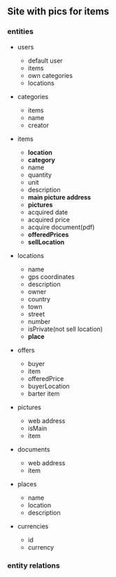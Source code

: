 ## **Site with pics for items**

### **entities**
- users
    - default user
    - items
    - own categories
    - locations

- categories
    - items
    - name
    - creator
- items
    - **location**
    - **category**
    - name
    - quantity
    - unit
    - description
    - **main picture address**
    - **pictures**
    - acquired date
    - acquired price
    - acquire document(pdf)
    - **offeredPrices**
    - **sellLocation**

- locations
    - name
    - gps coordinates
    - description
    - owner
    - country
    - town
    - street
    - number
    - isPrivate(not sell location)
    - **place**

- offers
    - buyer
    - item
    - offeredPrice
    - buyerLocation
    - barter item

- pictures
    - web address
    - isMain
    - item

- documents
    - web address
    - item
- places
    - name
    - location
    - description
- currencies
    - id
    - currency

### entity relations 
